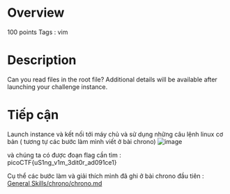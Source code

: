 # Overview # 
100 points
Tags : vim

# Description #
Can you read files in the root file?
Additional details will be available after launching your challenge instance.

# Tiếp cận # 
Launch instance và kết nối tới máy chủ và sử dụng những câu lệnh linux cơ bản ( tương tự các bước làm mình viết ở bài chrono)
![image](https://user-images.githubusercontent.com/126185640/229761071-edfefa96-8328-4c20-9fa4-2d46f8df15ed.png)

và chúng ta có được đoạn flag cần tìm : picoCTF{uS1ng_v1m_3dit0r_ad091ce1}

Cụ thể các bước làm và giải thích mình đã ghi ở bài chrono đầu tiên : [General Skills/chrono/chrono.md](https://github.com/Kayiyan/picoCTF-2023/blob/85bce7334232704f8903370ee2332437a08e59fc/General%20Skills/chrono/chrono.md)
